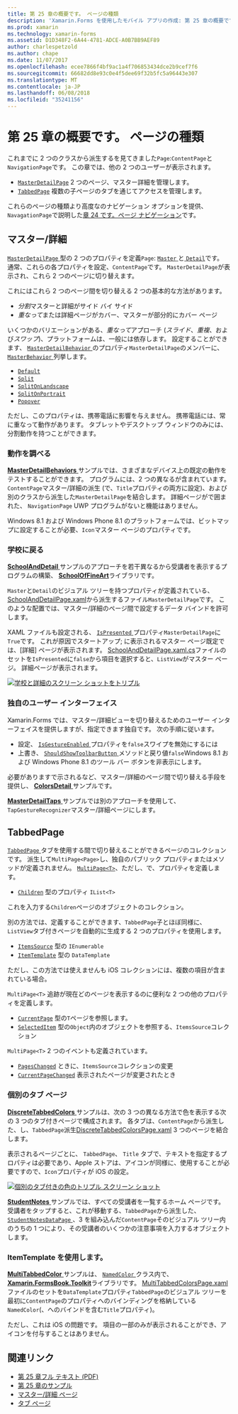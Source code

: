 ```yaml
---
title: 第 25 章の概要です。 ページの種類
description: 'Xamarin.Forms を使用したモバイル アプリの作成: 第 25 章の概要です。 ページの種類'
ms.prod: xamarin
ms.technology: xamarin-forms
ms.assetid: D1D348F2-6A44-4781-ADCE-A0B7BB9AEF89
author: charlespetzold
ms.author: chape
ms.date: 11/07/2017
ms.openlocfilehash: ecee7866f4bf9ac1a4f706853434dce2b9cef7f6
ms.sourcegitcommit: 66682dd8e93c0e4f5dee69f32b5fc5a96443e307
ms.translationtype: MT
ms.contentlocale: ja-JP
ms.lasthandoff: 06/08/2018
ms.locfileid: "35241156"
---
```

# <a name="summary-of-chapter-25-page-varieties"></a>第 25 章の概要です。 ページの種類

これまでに 2 つのクラスから派生するを見てきました`Page`:`ContentPage`と`NavigationPage`です。 この章では、他の 2 つのユーザーが表示されます。

- [`MasterDetailPage`](https://developer.xamarin.com/api/type/Xamarin.Forms.MasterDetailPage/) 2 つのページ、マスター詳細を管理します。
- [`TabbedPage`](https://developer.xamarin.com/api/type/Xamarin.Forms.TabbedPage/) 複数の子ページのタブを通じてアクセスを管理します。

これらのページの種類より高度なのナビゲーション オプションを提供、`NavagationPage`で説明した[章 24 です。ページ ナビゲーション](~/xamarin-forms/creating-mobile-apps-xamarin-forms/summaries/chapter24.md)です。

## <a name="master-and-detail"></a>マスター/詳細

[ `MasterDetailPage` ](https://developer.xamarin.com/api/type/Xamarin.Forms.MasterDetailPage/)型の 2 つのプロパティを定義`Page`: [ `Master` ](https://developer.xamarin.com/api/property/Xamarin.Forms.MasterDetailPage.Master/)と[ `Detail`](https://developer.xamarin.com/api/property/Xamarin.Forms.MasterDetailPage.Detail/)です。 通常、これらの各プロパティを設定、`ContentPage`です。 `MasterDetailPage`が表示され、これら 2 つのページに切り替えます。

これにはこれら 2 つのページ間を切り替える 2 つの基本的な方法があります。

- *分割*マスターと詳細がサイド バイ サイド
- *重なって*または詳細ページがカバー、マスターが部分的にカバー ページ

いくつかのバリエーションがある、*重なって*アプローチ (*スライド*、*重複*、および*スワップ*)、プラットフォームは、一般には依存します。 設定することができます、 [ `MasterDetailBehavior` ](https://developer.xamarin.com/api/property/Xamarin.Forms.MasterDetailPage.MasterBehavior/)のプロパティ`MasterDetailPage`のメンバーに、 [ `MasterBehavior` ](https://developer.xamarin.com/api/type/Xamarin.Forms.MasterBehavior/)列挙します。

- [`Default`](https://developer.xamarin.com/api/field/Xamarin.Forms.MasterBehavior.Default/)
- [`Split`](https://developer.xamarin.com/api/field/Xamarin.Forms.MasterBehavior.Split/)
- [`SplitOnLandscape`](https://developer.xamarin.com/api/field/Xamarin.Forms.MasterBehavior.SplitOnLandscape/)
- [`SplitOnPortrait`](https://developer.xamarin.com/api/field/Xamarin.Forms.MasterBehavior.SplitOnPortrait/)
- [`Popover`](https://developer.xamarin.com/api/field/Xamarin.Forms.MasterBehavior.Popover/)

ただし、このプロパティは、携帯電話に影響を与えません。 携帯電話には、常に重なって動作があります。 タブレットやデスクトップ ウィンドウのみには、分割動作を持つことができます。

### <a name="exploring-the-behaviors"></a>動作を調べる

[ **MasterDetailBehaviors** ](https://github.com/xamarin/xamarin-forms-book-samples/tree/master/Chapter25/MasterDetailBehaviors)サンプルでは、さまざまなデバイス上の既定の動作をテストすることができます。 プログラムには、2 つの異なるが含まれています。`ContentPage`マスター/詳細の派生 (で、`Title`プロパティの両方に設定)、および別のクラスから派生した`MasterDetailPage`を結合します。 詳細ページがで囲まれた、 `NavigationPage` UWP プログラムがないと機能はありません。

Windows 8.1 および Windows Phone 8.1 のプラットフォームでは、ビットマップに設定することが必要、`Icon`マスター ページのプロパティです。

### <a name="back-to-school"></a>学校に戻る

[ **SchoolAndDetail** ](https://github.com/xamarin/xamarin-forms-book-samples/tree/master/Chapter25/SchoolAndDetail)サンプルのアプローチを若干異なるから受講者を表示するプログラムの構築、 [ **SchoolOfFineArt**](https://github.com/xamarin/xamarin-forms-book-samples/tree/master/Libraries/SchoolOfFineArt)ライブラリです。

`Master`と`Detail`のビジュアル ツリーを持つプロパティが定義されている、 [SchoolAndDetailPage.xaml](https://github.com/xamarin/xamarin-forms-book-samples/blob/master/Chapter25/SchoolAndDetail/SchoolAndDetail/SchoolAndDetail/SchoolAndDetailPage.xaml)から派生するファイル`MasterDetailPage`です。 このような配置では、マスター/詳細のページ間で設定するデータ バインドを許可します。

XAML ファイルも設定される、 [ `IsPresented` ](https://developer.xamarin.com/api/property/Xamarin.Forms.MasterDetailPage.IsPresented/)プロパティ`MasterDetailPage`に`True`です。 これが原因でスタートアップ; に表示されるマスター ページ既定では、[詳細] ページが表示されます。 [SchoolAndDetailPage.xaml.cs](https://github.com/xamarin/xamarin-forms-book-samples/blob/master/Chapter25/SchoolAndDetail/SchoolAndDetail/SchoolAndDetail/SchoolAndDetailPage.xaml.cs)ファイルのセットを`IsPresented`に`false`から項目を選択すると、`ListView`がマスター ページ。 詳細ページが表示されます。

[![学校と詳細のスクリーン ショットをトリプル](images/ch25fg09-small.png "詳細ページ、MasterDetailPage から")](images/ch25fg09-large.png#lightbox "MasterDetailPage から詳細ページ")

### <a name="your-own-user-interface"></a>独自のユーザー インターフェイス

Xamarin.Forms では、マスター/詳細ビューを切り替えるためのユーザー インターフェイスを提供しますが、指定できます独自です。 次の手順に従います。

- 設定、 [ `IsGestureEnabled` ](https://developer.xamarin.com/api/property/Xamarin.Forms.MasterDetailPage.IsGestureEnabled/)プロパティを`false`スワイプを無効にするには
- 上書き、 [ `ShouldShowToolbarButton` ](https://developer.xamarin.com/api/member/Xamarin.Forms.MasterDetailPage.ShouldShowToolbarButton()/)メソッドと戻り値`false`Windows 8.1 および Windows Phone 8.1 のツール バー ボタンを非表示にします。

必要がありますで示されるなど、マスター/詳細のページ間で切り替える手段を提供し、 [ **ColorsDetail** ](https://github.com/xamarin/xamarin-forms-book-samples/tree/master/Chapter25/ColorsDetails)サンプルです。

[ **MasterDetailTaps** ](https://github.com/xamarin/xamarin-forms-book-samples/tree/master/Chapter25/MasterDetailTaps)サンプルでは別のアプローチを使用して、`TapGestureRecognizer`マスター/詳細ページにします。

## <a name="tabbedpage"></a>TabbedPage

[ `TabbedPage` ](https://developer.xamarin.com/api/type/Xamarin.Forms.TabbedPage/)タブを使用する間で切り替えることができるページのコレクションです。 派生して`MultiPage<Page>`し、独自のパブリック プロパティまたはメソッドが定義されません。 [`MultiPage<T>`](https://developer.xamarin.com/api/type/Xamarin.Forms.MultiPage%3CT%3E/)、ただし、で、プロパティを定義します。

- [`Children`](https://developer.xamarin.com/api/property/Xamarin.Forms.MultiPage%3CT%3E.Children/) 型のプロパティ `IList<T>`

これを入力する`Children`ページのオブジェクトのコレクション。

別の方法では、定義することができます、`TabbedPage`子とほぼ同様に、`ListView`タブ付きページを自動的に生成する 2 つのプロパティを使用します。

- [`ItemsSource`](https://developer.xamarin.com/api/property/Xamarin.Forms.MultiPage%3CT%3E.ItemsSource/) 型の `IEnumerable`
- [`ItemTemplate`](https://developer.xamarin.com/api/property/Xamarin.Forms.MultiPage%3CT%3E.ItemTemplate/) 型の `DataTemplate`

ただし、この方法では使えませんも iOS コレクションには、複数の項目が含まれている場合。

`MultiPage<T>` 追跡が現在どのページを表示するのに便利な 2 つの他のプロパティを定義します。

- [`CurrentPage`](https://developer.xamarin.com/api/property/Xamarin.Forms.MultiPage%3CT%3E.CurrentPage/) 型の`T`ページを参照します。
- [`SelectedItem`](https://developer.xamarin.com/api/property/Xamarin.Forms.MultiPage%3CT%3E.SelectedItem/) 型の`Object`内のオブジェクトを参照する、`ItemsSource`コレクション

`MultiPage<T>` 2 つのイベントも定義されています。

- [`PagesChanged`](https://developer.xamarin.com/api/event/Xamarin.Forms.MultiPage%3CT%3E.PagesChanged/) ときに、`ItemsSource`コレクションの変更
- [`CurrentPageChanged`](https://developer.xamarin.com/api/event/Xamarin.Forms.MultiPage%3CT%3E.CurrentPageChanged/) 表示されたページが変更されたとき

### <a name="discrete-tab-pages"></a>個別のタブ ページ

[ **DiscreteTabbedColors** ](https://github.com/xamarin/xamarin-forms-book-samples/tree/master/Chapter25/DiscreteTabbedColors)サンプルは、次の 3 つの異なる方法で色を表示する次の 3 つのタブ付きページで構成されます。 各タブは、`ContentPage`から派生した、し、`TabbedPage`派生[DiscreteTabbedColorsPage.xaml](https://github.com/xamarin/xamarin-forms-book-samples/blob/master/Chapter25/DiscreteTabbedColors/DiscreteTabbedColors/DiscreteTabbedColors/DiscreteTabbedColorsPage.xaml) 3 つのページを結合します。

表示されるページごとに、 `TabbedPage`、 `Title`  タブで、テキストを指定するプロパティは必要であり、Apple ストアは、アイコンが同様に、使用することが必要ですので、`Icon`プロパティが iOS の設定。

[![個別のタブ付きの色のトリプル スクリーン ショット](images/ch25fg13-small.png "TabbedPage")](images/ch25fg13-large.png#lightbox "TabbedPage")

[ **StudentNotes** ](https://github.com/xamarin/xamarin-forms-book-samples/tree/master/Chapter25/StudentNotes)サンプルでは、すべての受講者を一覧するホーム ページです。 受講者をタップすると、これが移動する、`TabbedPage`から派生した、 [ `StudentNotesDataPage` ](https://github.com/xamarin/xamarin-forms-book-samples/blob/master/Chapter25/StudentNotes/StudentNotes/StudentNotes/StudentNotesDataPage.xaml)、3 を組み込んだ`ContentPage`そのビジュアル ツリー内のうちの 1 つにより、その受講者のいくつかの注意事項を入力するオブジェクトします。

### <a name="using-an-itemtemplate"></a>ItemTemplate を使用します。

[ **MultiTabbedColor** ](https://github.com/xamarin/xamarin-forms-book-samples/tree/master/Chapter25/MultiTabbedColors)サンプルは、 [ `NamedColor` ](https://github.com/xamarin/xamarin-forms-book-samples/blob/master/Libraries/Xamarin.FormsBook.Toolkit/Xamarin.FormsBook.Toolkit/NamedColor.cs)クラス内で、 [ **Xamarin.FormsBook.Toolkit**](https://github.com/xamarin/xamarin-forms-book-samples/tree/master/Libraries/Xamarin.FormsBook.Toolkit)ライブラリです。 [MultiTabbedColorsPage.xaml](https://github.com/xamarin/xamarin-forms-book-samples/blob/master/Chapter25/MultiTabbedColors/MultiTabbedColors/MultiTabbedColors/MultiTabbedColorsPage.xaml)ファイルのセットを`DataTemplate`プロパティ`TabbedPage`のビジュアル ツリーを最初に`ContentPage`のプロパティへのバインディングを格納している`NamedColor`(、へのバインドを含む`Title`プロパティ)。

ただし、これは iOS の問題です。 項目の一部のみが表示されることができ、アイコンを付与することはありません。



## <a name="related-links"></a>関連リンク

- [第 25 章フル テキスト (PDF)](https://download.xamarin.com/developer/xamarin-forms-book/XamarinFormsBook-Ch25-Apr2016.pdf)
- [第 25 章のサンプル](https://github.com/xamarin/xamarin-forms-book-samples/tree/master/Chapter25)
- [マスター/詳細 ページ](~/xamarin-forms/app-fundamentals/navigation/master-detail-page.md)
- [タブ ページ](~/xamarin-forms/app-fundamentals/navigation/tabbed-page.md)
